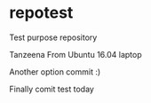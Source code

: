 # repotest
Test purpose repository

Tanzeena From Ubuntu 16.04 laptop

Another option commit :)

Finally comit test today
